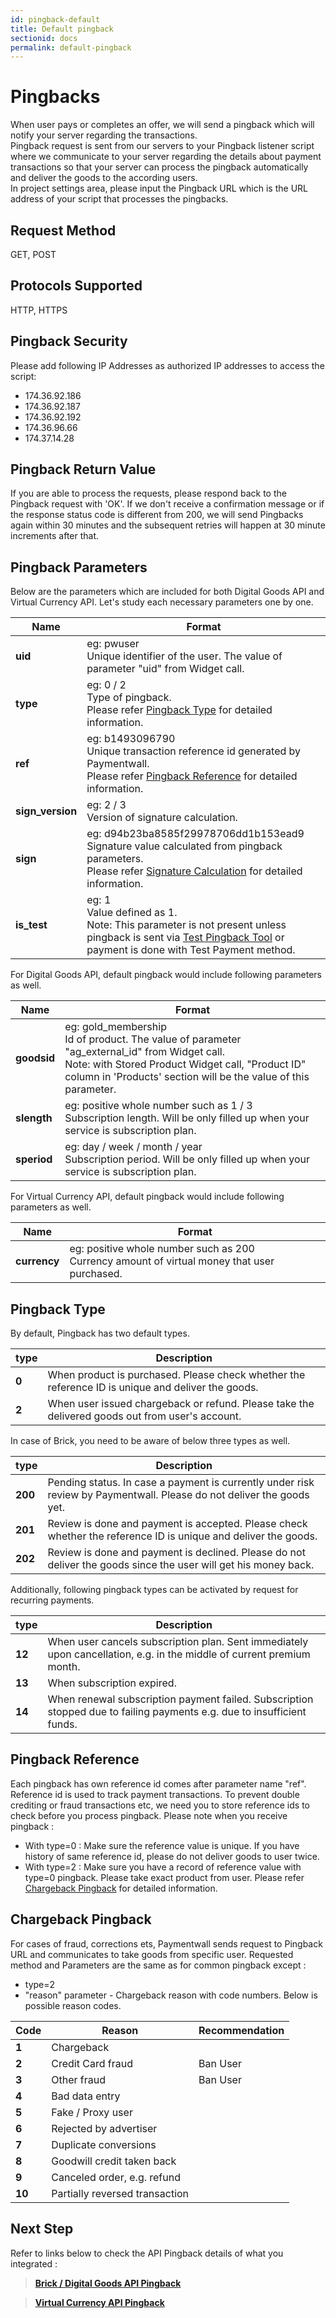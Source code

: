 ```yaml
---
id: pingback-default
title: Default pingback
sectionid: docs
permalink: default-pingback
---
```


# Pingbacks
When user pays or completes an offer, we will send a pingback which will notify your server regarding the transactions.
<br>
Pingback request is sent from our servers to your Pingback listener script 
where we communicate to your server regarding the details about payment transactions 
so that your server can process the pingback automatically and deliver the goods to the according users.
<br>
In project settings area, please input the Pingback URL which is the URL address of your script that processes the pingbacks.

## Request Method
GET, POST

## Protocols Supported
HTTP, HTTPS

## Pingback Security

Please add following IP Addresses as authorized IP addresses to access the script:
- 174.36.92.186
- 174.36.92.187
- 174.36.92.192
- 174.36.96.66
- 174.37.14.28

## Pingback Return Value
If you are able to process the requests, please respond back to the Pingback request with 'OK'.
If we don't receive a confirmation message or if the response status code is different from 200, 
we will send Pingbacks again within 30 minutes and the subsequent retries will happen at 30 minute increments after that.

## Pingback Parameters
Below are the parameters which are included for both Digital Goods API and Virtual Currency API.
Let's study each necessary parameters one by one.

| Name | Format|
|---|---|
|**uid**|eg: pwuser <br>Unique identifier of the user. The value of parameter "uid" from Widget call.|
|**type**|eg: 0 / 2 <br>Type of pingback.<br>Please refer [Pingback Type](#pingback-type) for detailed information.|
|**ref**|eg: b1493096790 <br>Unique transaction reference id generated by Paymentwall.<br>Please refer [Pingback Reference](#pingback-reference) for detailed information.|
|**sign_version**|eg: 2 / 3 <br>Version of signature calculation.|
|**sign**|eg: d94b23ba8585f29978706dd1b153ead9 <br>Signature value calculated from pingback parameters.<br>Please refer [Signature Calculation](/signature-calculation) for detailed information.|
|**is_test**|eg: 1 <br>Value defined as 1. <br>Note: This parameter is not present unless pingback is sent via [Test Pingback Tool](/pingback-test-tool) or payment is done with Test Payment method.|

For Digital Goods API, default pingback would include following parameters as well.

| Name | Format|
|---|---|
|**goodsid**|eg: gold_membership <br>Id of product. The value of parameter "ag_external_id" from Widget call. <br>Note: with Stored Product Widget call, "Product ID" column in 'Products' section will be the value of this parameter.|
|**slength**|eg: positive whole number such as 1 / 3 <br>Subscription length. Will be only filled up when your service is subscription plan.|
|**speriod**|eg: day / week / month / year <br>Subscription period. Will be only filled up when your service is subscription plan.|

For Virtual Currency API, default pingback would include following parameters as well.

| Name | Format|
|---|---|
|**currency**|eg: positive whole number such as 200 <br>Currency amount of virtual money that user purchased.|

## Pingback Type 

By default, Pingback has two default types.

| type | Description |
|---|---|
|**0**| When product is purchased. Please check whether the reference ID is unique and deliver the goods.|
|**2**| When user issued chargeback or refund. Please take the delivered goods out from user's account.|

In case of Brick, you need to be aware of below three types as well.

| type | Description |
|---|---|
|**200**| Pending status. In case a payment is currently under risk review by Paymentwall. Please do not deliver the goods yet.|
|**201**| Review is done and payment is accepted. Please check whether the reference ID is unique and deliver the goods.|
|**202**| Review is done and payment is declined. Please do not deliver the goods since the user will get his money back.|

Additionally, following pingback types can be activated by request for recurring payments.

| type | Description |
|---|---|
|**12**| When user cancels subscription plan. Sent immediately upon cancellation, e.g. in the middle of current premium month.|
|**13**| When subscription expired.|
|**14**| When renewal subscription payment failed. Subscription stopped due to failing payments e.g. due to insufficient funds.|

## Pingback Reference 

Each pingback has own reference id comes after parameter name "ref".<br>
Reference id is used to track payment transactions.
To prevent double crediting or fraud transactions etc, we need you to store reference ids to check before you process pingback.
Please note when you receive pingback :
- With type=0 : Make sure the reference value is unique. If you have history of same reference id, please do not deliver goods to user twice.
- With type=2 : Make sure you have a record of reference value with type=0 pingback. Please take exact product from user. Please refer [Chargeback Pingback](#chargeback-pingback) for detailed information.

## Chargeback Pingback

For cases of fraud, corrections ets, Paymentwall sends request to Pingback URL and communicates to take goods from specific user.
Requested method and Parameters are the same as for common pingback except :
- type=2
- "reason" parameter - Chargeback reason with code numbers. Below is possible reason codes.

| Code | Reason | Recommendation |
|---|---|---|
|**1**|Chargeback| |
|**2**|Credit Card fraud|Ban User|
|**3**|Other fraud|Ban User|
|**4**|Bad data entry| |
|**5**|Fake / Proxy user| |
|**6**|Rejected by advertiser| |
|**7**|Duplicate conversions| |
|**8**|Goodwill credit taken back| |
|**9**|Canceled order, e.g. refund| |
|**10**|Partially reversed transaction| |

## Next Step

Refer to links below to check the API Pingback details of what you integrated :

> **[Brick / Digital Goods API Pingback](/default-pingback-dg)**

> **[Virtual Currency API Pingback](/default-pingback-vc)**
